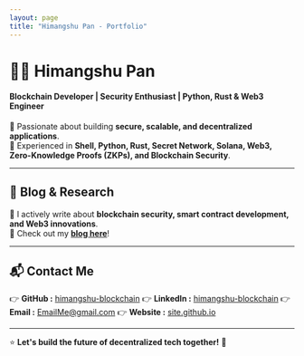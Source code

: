 ```yaml
---
layout: page
title: "Himangshu Pan - Portfolio"
---
```


# 👨‍💻 Himangshu Pan  
#### Blockchain Developer | Security Enthusiast | Python, Rust & Web3 Engineer  

🚀 Passionate about building **secure, scalable, and decentralized applications**.  
🔗 Experienced in **Shell, Python, Rust, Secret Network, Solana, Web3, Zero-Knowledge Proofs (ZKPs), and Blockchain Security**.

---

## 📢 Blog & Research  
📖 I actively write about **blockchain security, smart contract development, and Web3 innovations**.  
📝 Check out my **[blog here](https://himangshu-blockchain.github.io/blog)**!  

---

## 📬 Contact Me
👉 **GitHub   :** [himangshu-blockchain](https://github.com/himangshu-blockchain)
👉 **LinkedIn :** [himangshu-blockchain](https://www.linkedin.com/in/himangshu-blockchain/)
👉 **Email    :** [EmailMe@gmail.com](mailto:himangshu.blockchain@gmail.com)
👉 **Website  :** [site.github.io](https://himangshu-blockchain.github.io)    


---

⭐ **Let's build the future of decentralized tech together!** 🚀  
